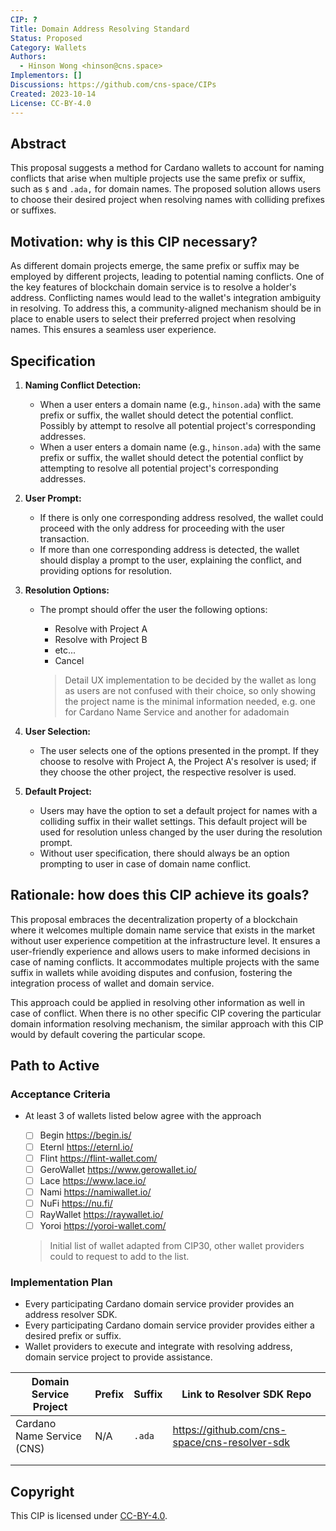 ```yaml
---
CIP: ?
Title: Domain Address Resolving Standard
Status: Proposed
Category: Wallets
Authors:
  - Hinson Wong <hinson@cns.space>
Implementors: []
Discussions: https://github.com/cns-space/CIPs
Created: 2023-10-14
License: CC-BY-4.0
---
```


## Abstract

This proposal suggests a method for Cardano wallets to account for naming conflicts that arise when multiple projects use the same prefix or suffix, such as `$` and `.ada,` for domain names. The proposed solution allows users to choose their desired project when resolving names with colliding prefixes or suffixes.

## Motivation: why is this CIP necessary?

As different domain projects emerge, the same prefix or suffix may be employed by different projects, leading to potential naming conflicts. One of the key features of blockchain domain service is to resolve a holder's address. Conflicting names would lead to the wallet's integration ambiguity in resolving. To address this, a community-aligned mechanism should be in place to enable users to select their preferred project when resolving names. This ensures a seamless user experience.

## Specification

1. **Naming Conflict Detection:**

   - When a user enters a domain name (e.g., `hinson.ada`) with the same prefix or suffix, the wallet should detect the potential conflict. Possibly by attempt to resolve all potential project's corresponding addresses.
   - When a user enters a domain name (e.g., `hinson.ada`) with the same prefix or suffix, the wallet should detect the potential conflict by attempting to resolve all potential project's corresponding addresses.

2. **User Prompt:**

   - If there is only one corresponding address resolved, the wallet could proceed with the only address for proceeding with the user transaction.
   - If more than one corresponding address is detected, the wallet should display a prompt to the user, explaining the conflict, and providing options for resolution.

3. **Resolution Options:**

   - The prompt should offer the user the following options:

     - Resolve with Project A
     - Resolve with Project B
     - etc...
     - Cancel

     > Detail UX implementation to be decided by the wallet as long as users are not confused with their choice, so only showing the project name is the minimal information needed, e.g. one for Cardano Name Service and another for adadomain

4. **User Selection:**

   - The user selects one of the options presented in the prompt. If they choose to resolve with Project A, the Project A's resolver is used; if they choose the other project, the respective resolver is used.

5. **Default Project:**

   - Users may have the option to set a default project for names with a colliding suffix in their wallet settings. This default project will be used for resolution unless changed by the user during the resolution prompt.
   - Without user specification, there should always be an option prompting to user in case of domain name conflict.

## Rationale: how does this CIP achieve its goals?

This proposal embraces the decentralization property of a blockchain where it welcomes multiple domain name service that exists in the market without user experience competition at the infrastructure level. It ensures a user-friendly experience and allows users to make informed decisions in case of naming conflicts. It accommodates multiple projects with the same suffix in wallets while avoiding disputes and confusion, fostering the integration process of wallet and domain service.

This approach could be applied in resolving other information as well in case of conflict. When there is no other specific CIP covering the particular domain information resolving mechanism, the similar approach with this CIP would by default covering the particular scope.

## Path to Active

### Acceptance Criteria

- At least 3 of wallets listed below agree with the approach

  - [ ] Begin <https://begin.is/>
  - [ ] Eternl <https://eternl.io/>
  - [ ] Flint <https://flint-wallet.com/>
  - [ ] GeroWallet <https://www.gerowallet.io/>
  - [ ] Lace <https://www.lace.io/>
  - [ ] Nami <https://namiwallet.io/>
  - [ ] NuFi <https://nu.fi/>
  - [ ] RayWallet <https://raywallet.io/>
  - [ ] Yoroi <https://yoroi-wallet.com/>

  > Initial list of wallet adapted from CIP30, other wallet providers could to request to add to the list.

### Implementation Plan

- Every participating Cardano domain service provider provides an address resolver SDK.
- Every participating Cardano domain service provider provides either a desired prefix or suffix.
- Wallet providers to execute and integrate with resolving address, domain service project to provide assistance.

| Domain Service Project     | Prefix | Suffix | Link to Resolver SDK Repo                     |
| -------------------------- | ------ | ------ | --------------------------------------------- |
| Cardano Name Service (CNS) | N/A    | `.ada` | https://github.com/cns-space/cns-resolver-sdk |
|                            |        |        |                                               |
|                            |        |        |                                               |

## Copyright

This CIP is licensed under [CC-BY-4.0].

[CC-BY-4.0]: https://creativecommons.org/licenses/by/4.0/legalcode
